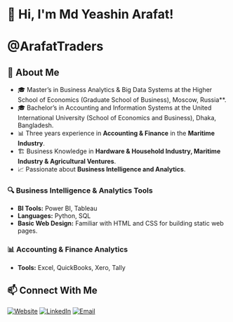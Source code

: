 
# 👋 Hi, I'm Md Yeashin Arafat!
# @ArafatTraders

## 🚀 About Me
- 🎓 Master’s in Business Analytics & Big Data Systems at the Higher School of Economics (Graduate School of Business), Moscow, Russia**.
- 🎓 Bachelor’s in Accounting and Information Systems at the United International University (School of Economics and Business), Dhaka, Bangladesh.
- 📊 Three years experience in **Accounting & Finance** in the **Maritime Industry**.
- 🏗️ Business Knowledge in **Hardware & Household Industry, Maritime Industry & Agricultural Ventures**.
- 📈 Passionate about **Business Intelligence and Analytics**.

### 🔍 Business Intelligence & Analytics Tools
- **BI Tools:** Power BI, Tableau
- **Languages:** Python, SQL
- **Basic Web Design:** Familiar with HTML and CSS for building static web pages.
  
### 📊 Accounting & Finance Analytics
- **Tools:** Excel, QuickBooks, Xero, Tally

## 📫 Connect With Me
[![Website](https://img.shields.io/badge/Website-Visit-green?logo=vercel)](https://arafat-website.vercel.app/)
[![LinkedIn](https://img.shields.io/badge/LinkedIn-Profile-blue?logo=linkedin)](https://www.linkedin.com/in/md-yeashin-arafat-976241130/)
[![Email](https://img.shields.io/badge/Email-Mail-red?logo=gmail)](mdarafat.uiu@gmail.com)


